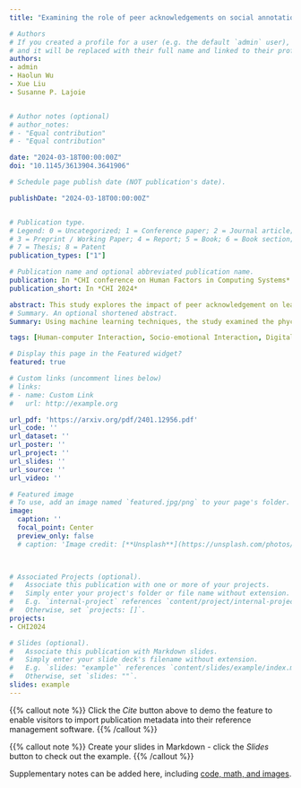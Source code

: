 ```yaml
---
title: "Examining the role of peer acknowledgements on social annotations: Unraveling the psychological underpinnings"

# Authors
# If you created a profile for a user (e.g. the default `admin` user), write the username (folder name) here 
# and it will be replaced with their full name and linked to their profile.
authors:
- admin
- Haolun Wu
- Xue Liu
- Susanne P. Lajoie


# Author notes (optional)
# author_notes:
# - "Equal contribution"
# - "Equal contribution"

date: "2024-03-18T00:00:00Z"
doi: "10.1145/3613904.3641906"

# Schedule page publish date (NOT publication's date).

publishDate: "2024-03-18T00:00:00Z"


# Publication type.
# Legend: 0 = Uncategorized; 1 = Conference paper; 2 = Journal article;
# 3 = Preprint / Working Paper; 4 = Report; 5 = Book; 6 = Book section;
# 7 = Thesis; 8 = Patent
publication_types: ["1"]

# Publication name and optional abbreviated publication name.
publication: In *CHI conference on Human Factors in Computing Systems*
publication_short: In *CHI 2024*

abstract: This study explores the impact of peer acknowledgement on learner engagement and implicit psychological attributes in written annotations on an online social reading platform. Participants included 91 undergraduates from a large North American University. Using logfile data, we analyzed the relationship between learners’ received peer acknowledgement and their subsequent annotation behaviours using cross-lag regression. Higher peer acknowledgements correlate with increased initiation of annotations and responses to peer annotations. By applying text mining techniques and calculating Shapley values to analyze 1,969 social annotation entries, we identified prominent psychological themes within three dimensions (i.e., affect, cognition, and motivation) that foster peer acknowledgment in digital social annotation. These themes include positive affect, openness to learning and discussion, and expression of motivation. The findings assist educators in improving online learning communities and provide guidance to technology developers in designing effective prompts, drawing from both implicit psychological cues and explicit learning behaviours.
# Summary. An optional shortened abstract.
Summary: Using machine learning techniques, the study examined the phychological underpinnings in digital social annotation that are associated with received peer acknwoledgement and learners' annotation behavior.

tags: [Human-computer Interaction, Socio-emotional Interaction, Digital Social Annotation, Machine Learning, Shapley Value, Peer Acknowledgement]

# Display this page in the Featured widget?
featured: true

# Custom links (uncomment lines below)
# links:
# - name: Custom Link
#   url: http://example.org

url_pdf: 'https://arxiv.org/pdf/2401.12956.pdf'
url_code: ''
url_dataset: ''
url_poster: ''
url_project: ''
url_slides: ''
url_source: ''
url_video: ''

# Featured image
# To use, add an image named `featured.jpg/png` to your page's folder. 
image:
  caption: ''
  focal_point: Center
  preview_only: false
  # caption: 'Image credit: [**Unsplash**](https://unsplash.com/photos/pLCdAaMFLTE)'
  


# Associated Projects (optional).
#   Associate this publication with one or more of your projects.
#   Simply enter your project's folder or file name without extension.
#   E.g. `internal-project` references `content/project/internal-project/index.md`.
#   Otherwise, set `projects: []`.
projects:
- CHI2024

# Slides (optional).
#   Associate this publication with Markdown slides.
#   Simply enter your slide deck's filename without extension.
#   E.g. `slides: "example"` references `content/slides/example/index.md`.
#   Otherwise, set `slides: ""`.
slides: example
---
```


{{% callout note %}}
Click the *Cite* button above to demo the feature to enable visitors to import publication metadata into their reference management software.
{{% /callout %}}

{{% callout note %}}
Create your slides in Markdown - click the *Slides* button to check out the example.
{{% /callout %}}

Supplementary notes can be added here, including [code, math, and images](https://wowchemy.com/docs/writing-markdown-latex/).
